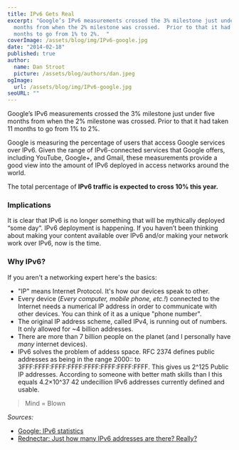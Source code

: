 ```yaml
---
title: IPv6 Gets Real
excerpt: "Google’s IPv6 measurements crossed the 3% milestone just under five
  months from when the 2% milestone was crossed.  Prior to that it had taken 11
  months to go from 1% to 2%.  "
coverImage: /assets/blog/img/IPv6-google.jpg
date: "2014-02-18"
published: true
author:
  name: Dan Stroot
  picture: /assets/blog/authors/dan.jpeg
ogImage:
  url: /assets/blog/img/IPv6-google.jpg
seoURL: ""
---
```


Google’s IPv6 measurements crossed the 3% milestone just under five months from when the 2% milestone was crossed.  Prior to that it had taken 11 months to go from 1% to 2%.  

Google is measuring the percentage of users that access Google services over IPv6.  Given the range of IPv6-connected services that Google offers, including YouTube, Google+, and Gmail, these measurements provide a good view into the amount of IPv6 deployed in access networks around the world.

The total percentage of **IPv6 traffic is expected to cross 10% this year.**

### Implications

It is clear that IPv6 is no longer something that will be mythically deployed “some day“.  IPv6 deployment is happening. If you haven’t been thinking about making your content available over IPv6 and/or making your network work over IPv6, now is the time.

### Why IPv6?

If you aren't a networking expert here's the basics:

 - "IP" means Internet Protocol.  It's how our devices speak to other.
 - Every device (_Every computer, mobile phone, etc.!_) connected to the Internet needs a numerical IP address in order to communicate with other devices. You can think of it as a unique "phone number".
 -  The original IP address scheme, called IPv4, is running out of numbers. It only allowed for ~4 billion addresses.
 -  There are more than 7 billion people on the planet (and I personally have _many_ internet devices).
 -  IPv6 solves the problem of addess space.  RFC 2374 defines public addresses as being in the range 2000:: to 3FFF:FFFF:FFFF:FFFF:FFFF:FFFF:FFFF:FFFF. This gives us 2^125 Public IP addresses.  According to someone with better math skills than I this equals 4.2×10^37 42 undecillion IPv6 addresses currently defined and usable.  

> Mind = Blown

_Sources:_

* [Google: IPv6 statistics](http://www.google.com/intl/en/ipv6/statistics.html)
* [Rednectar: Just how many IPv6 addresses are there? Really?](http://rednectar.net/2012/05/24/just-how-many-ipv6-addresses-are-there-really/)
